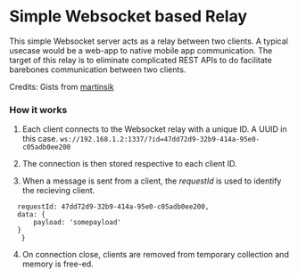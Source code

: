 # Simple Websocket based Relay

This simple Websocket server acts as a relay between two clients. A typical usecase would be
a web-app to native mobile app communication. The target of this relay is to eliminate complicated REST APIs to do
facilitate barebones communication between two clients.

Credits: Gists from [martinsik](https://gist.github.com/martinsik/2031681)

### How it works

1. Each client connects to the Websocket relay with a unique ID. A UUID in this case.
  `ws://192.168.1.2:1337/?id=47dd72d9-32b9-414a-95e0-c05adb0ee200`

2. The connection is then stored respective to each client ID. 

3. When a message is sent from a client, the *requestId* is used to identify the recieving client.
  ```{
	requestId: 47dd72d9-32b9-414a-95e0-c05adb0ee200,
	data: {
		payload: 'somepayload'
	}
     }
  ```

4. On connection close, clients are removed from temporary collection and memory is free-ed.

